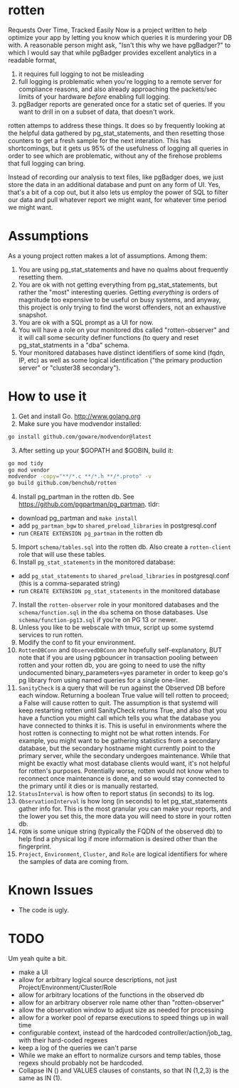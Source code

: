 rotten
======
Requests Over Time, Tracked Easily Now is a project written to help optimize your app
by letting you know which queries it is murdering your DB with. A reasonable person
might ask, "Isn't this why we have pgBadger?" to which I would say that while
pgBadger provides excellent analytics in a readable format,

1. it requires full logging to not be misleading
2. full logging is problematic when you're logging to a remote server for compliance
   reasons, and also already approaching the packets/sec limits of your hardware 
   _before_ enabling full logging.
3. pgBadger reports are generated once for a static set of queries. If you want to
   drill in on a subset of data, that doesn't work.

rotten attemps to address these things. It does so by frequently looking at the helpful
data gathered by pg_stat_statements, and then resetting those counters to get a fresh
sample for the next interation. This has shortcomings, but it gets us 95% of the
usefulness of logging all queries in order to see which are problematic, without any of
the firehose problems that full logging can bring.

Instead of recording our analysis to text files, like pgBadger does, we just store the
data in an additional database and punt on any form of UI. Yes, that's a bit of a cop
out, but it also lets us employ the power of SQL to filter our data and pull whatever 
report we might want, for whatever time period we might want.


Assumptions
===========
As a young project rotten makes a lot of assumptions. Among them:

1. You are using pg_stat_statements and have no qualms about frequently resetting them.
2. You are ok with not getting everything from pg_stat_statements, but rather the "most"
   interesting queries. Getting *everything* is orders of magnitude too expensive to be
   useful on busy systems, and anyway, this project is only trying to find the worst 
   offenders, not an exhaustive snapshot.
3. You are ok with a SQL prompt as a UI for now.
4. You will have a role on your monitored dbs called "rotten-observer" and it will call
   some security definer functions (to query and reset pg_stat_statments in a "dba" schema.
5. Your monitored databases have distinct identifiers of some kind (fqdn, IP, etc) as well
   as some logical identification ("the primary production server" or "cluster38 secondary").

How to use it
=============
1. Get and install Go. http://www.golang.org
2. Make sure you have modvendor installed:
  ```bash
  go install github.com/goware/modvendor@latest
  ```
3. After setting up your $GOPATH and $GOBIN, build it:
  ```bash
  go mod tidy
  go mod vendor
  modvendor -copy="**/*.c **/*.h **/*.proto" -v
  go build github.com/benchub/rotten
  ```
4. Install pg_partman in the rotten db. See https://github.com/pgpartman/pg_partman. tldr:
 - download pg_partman and `make install`
 - add `pg_partman_bgw` to `shared_preload_libraries` in postgresql.conf
 - run `CREATE EXTENSION pg_partman` in the rotten db
5. Import `schema/tables.sql` into the rotten db. Also create a `rotten-client` role that
   will use these tables.
6. Install `pg_stat_statements` in the monitored database:
 - add `pg_stat_statements` to `shared_preload_libraries` in postgresql.conf (this is a comma-separated string)
 - run `CREATE EXTENSION pg_stat_statements` in the monitored database
7. Install the `rotten-observer` role in your monitored databases and the `schema/function.sql`
   in the `dba` schema on those databases. Use `schema/function-pg13.sql` if you're on PG 13 or newer. 
8. Unless you like to be webscale with tmux, script up some systemd services to run rotten.
9. Modify the conf to fit your environment.
  1. `RottenDBConn` and `ObservedDBConn` are hopefully self-explanatory, BUT note that if you
     are using pgbouncer in transaction pooling between rotten and your rotten db, you are
     going to need to use the nifty undocumented binary_parameters=yes parameter in order
     to keep go's pg library from using named queries for a single one-liner.
  2. `SanityCheck` is a query that will be run against the Observed DB before each window.
     Returning a boolean True value will tell rotten to proceed; a False will cause rotten
     to quit. The assumption is that systemd will keep restarting rotten until SanityCheck
     returns True, and also that you have a function you might call which tells you what the
     database you have connected to thinks it is.
     This is useful in environments where the host rotten is connecting to might not be what
     rotten intends. For example, you might want to be gathering statistics from a secondary
     database, but the secondary hostname might currently point to the primary server, while
     the secondary undergoes maintenance. While that might be exactly what most database
     clients would want, it's not helpful for rotten's purposes. Potentially worse, rotten
     would not know when to reconnect once maintenance is done, and so would stay connected to
     the primary until it dies or is manually restarted.
  3. `StatusInterval` is how often to report status (in seconds) to its log.
  4. `ObservationInterval` is how long (in seconds) to let pg_stat_statements gather info
     for. This is the most granular you can make your reports, and the lower you set this,
     the more data you will need to store in your rotten db.
  5. `FQDN` is some unique string (typically the FQDN of the observed db) to help find a
     physical log if more information is desired other than the fingerprint.
  6. `Project`, `Environment`, `Cluster`, and `Role` are logical identifiers for where the samples
     of data are coming from.

Known Issues
============
- The code is ugly.

TODO
====
Um yeah quite a bit.

- make a UI
- allow for arbitrary logical source descriptions, not just Project/Environment/Cluster/Role
- allow for arbitrary locations of the functions in the observed db
- allow for an arbitrary observer role name other than "rotten-observer"
- allow the observation window to adjust size as needed for processing
- allow for a worker pool of reparse executions to speed things up in wall time
- configurable context, instead of the hardcoded controller/action/job_tag, with their hard-coded regexes
- keep a log of the queries we can't parse
- While we make an effort to normalize cursors and temp tables, those regexs should probably not be hardcoded.
- Collapse IN () and VALUES clauses of constants, so that IN (1,2,3) is the same as IN (1).
